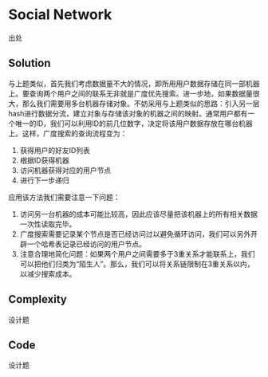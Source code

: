# Social Network

出处

## Solution

与上题类似，首先我们考虑数据量不大的情况，即所用用户数据存储在同一部机器上。要查询两个用户之间的联系无非就是广度优先搜索。进一步地，如果数据量很大，那么我们需要用多台机器存储对象。不妨采用与上题类似的思路：引入另一层hash进行数据分流，建立对象与存储该对象的机器之间的映射。通常用户都有一个唯一的ID，我们可以利用ID的前几位数字，决定将该用户数据存放在哪台机器上。这样，广度搜索的查询流程变为：

1. 获得用户的好友ID列表
2. 根据ID获得机器
3. 访问机器获得对应的用户节点
4. 进行下一步递归

应用该方法我们需要注意一下问题：

1. 访问另一台机器的成本可能比较高，因此应该尽量把该机器上的所有相关数据一次性读取完毕。
2. 广度搜索需要记录某个节点是否已经访问过以避免循环访问，我们可以另外开辟一个哈希表记录已经访问的用户节点。
3. 注意合理地简化问题：如果两个用户之间需要多于3重关系才能联系上，我们可以把他们归类为“陌生人”。那么，我们可以将关系链限制在3重关系以内，以减少搜索成本。

## Complexity

设计题

## Code

设计题

